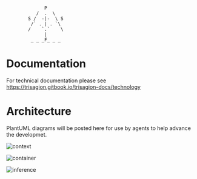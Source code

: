 ```
              P
           /  .  \
        S /  -|-  \ S 
         /` . | . `\
        /    `.`    \
              |   
         _ _ _F_ _ _
```
# Documentation

For technical documentation please see https://trisagion.gitbook.io/trisagion-docs/technology

# Architecture

PlantUML diagrams will be posted here for use by agents to help advance the developmet.

![context](https://www.plantuml.com/plantuml/proxy?cache=no&src=https://raw.githubusercontent.com/tttrisagion/3T/refs/heads/main/level-1-context.puml)

![container](https://www.plantuml.com/plantuml/proxy?cache=no&src=https://raw.githubusercontent.com/tttrisagion/3T/refs/heads/main/level-2-container.puml)

![inference](https://www.plantuml.com/plantuml/proxy?cache=no&src=https://raw.githubusercontent.com/tttrisagion/3T/refs/heads/main/level-2-inference.puml)
